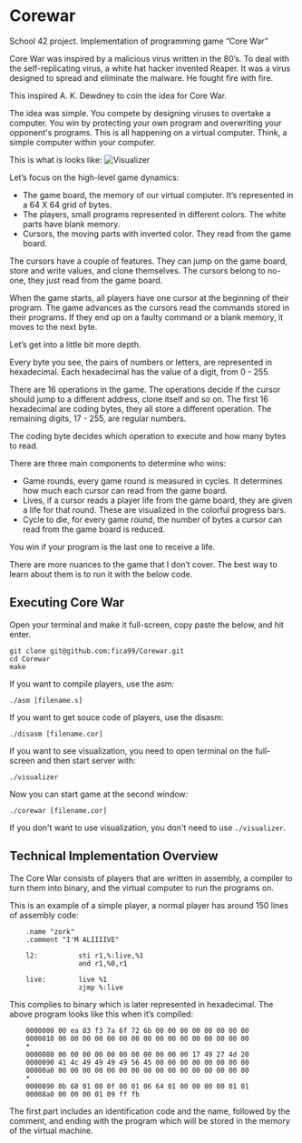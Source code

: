 # Corewar
School 42 project. Implementation of programming game “Core War”

Core War was inspired by a malicious virus written in the 80’s. To deal with the self-replicating virus, a white hat hacker invented Reaper. It was a virus designed to spread and eliminate the malware. He fought fire with fire.

This inspired A. K. Dewdney to coin the idea for Core War.

The idea was simple. You compete by designing viruses to overtake a computer. You win by protecting your own program and overwriting your opponent's programs. This is all happening on a virtual computer. Think, a simple computer within your computer.

This is what is looks like:
![Visualizer](https://raw.githubusercontent.com/wiki/fica99/Corewar/img/original_visualizer.png)

Let’s focus on the high-level game dynamics:
* The game board, the memory of our virtual computer. It’s represented in a 64 X 64 grid of bytes.
* The players, small programs represented in different colors. The white parts have blank memory.
* Cursors, the moving parts with inverted color. They read from the game board.

The cursors have a couple of features. They can jump on the game board, store and write values, and clone themselves. The cursors belong to no-one, they just read from the game board.

When the game starts, all players have one cursor at the beginning of their program. The game advances as the cursors read the commands stored in their programs. If they end up on a faulty command or a blank memory, it moves to the next byte.

Let’s get into a little bit more depth.

Every byte you see, the pairs of numbers or letters, are represented in hexadecimal. Each hexadecimal has the value of a digit, from 0 - 255.

There are 16 operations in the game. The operations decide if the cursor should jump to a different address, clone itself and so on. The first 16 hexadecimal are coding bytes, they all store a different operation. The remaining digits, 17 - 255, are regular numbers.

The coding byte decides which operation to execute and how many bytes to read.

There are three main components to determine who wins:
* Game rounds, every game round is measured in cycles. It determines how much each cursor can read from the game board.
* Lives, if a cursor reads a player life from the game board, they are given a life for that round. These are visualized in the colorful progress bars.
* Cycle to die, for every game round, the number of bytes a cursor can read from the game board is reduced.

You win if your program is the last one to receive a life.

There are more nuances to the game that I don’t cover. The best way to learn about them is to run it with the below code.

## Executing Core War

Open your terminal and make it full-screen, copy paste the below, and hit enter.

```console
git clone git@github.com:fica99/Corewar.git
cd Corewar
make
```

If you want to compile players, use the asm:
```console
./asm [filename.s]
```

If you want to get souce code of players, use the disasm:
```console
./disasm [filename.cor]
```

If you want to see visualization, you need to open terminal on the full-screen and then start server with:
```console
./visualizer
```
Now you can start game at the second window:
```console
./corewar [filename.cor]
```

If you don't want to use visualization, you don't need to use `./visualizer`.

## Technical Implementation Overview

The Core War consists of players that are written in assembly, a compiler to turn them into binary, and the virtual computer to run the programs on.

This is an example of a simple player, a normal player has around 150 lines of assembly code:
```
    .name "zork"
    .comment "I'M ALIIIIVE"

    l2:          sti r1,%:live,%1
                 and r1,%0,r1

    live:        live %1
                 zjmp %:live
```

This complies to binary which is later represented in hexadecimal. The above program looks like this when it’s compiled:
```
    0000000 00 ea 83 f3 7a 6f 72 6b 00 00 00 00 00 00 00 00
    0000010 00 00 00 00 00 00 00 00 00 00 00 00 00 00 00 00
    *
    0000080 00 00 00 00 00 00 00 00 00 00 00 17 49 27 4d 20
    0000090 41 4c 49 49 49 49 56 45 00 00 00 00 00 00 00 00
    00000a0 00 00 00 00 00 00 00 00 00 00 00 00 00 00 00 00
    *
    0000890 0b 68 01 00 0f 00 01 06 64 01 00 00 00 00 01 01
    00008a0 00 00 00 01 09 ff fb
```

The first part includes an identification code and the name, followed by the comment, and ending with the program which will be stored in the memory of the virtual machine.
